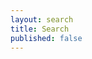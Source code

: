 ```yaml
---
layout: search
title: Search
published: false
---
```


<script src="https://www.gstatic.com/firebasejs/4.10.1/firebase.js"></script>
<script>
  // Initialize Firebase
  var config = {
    apiKey: "AIzaSyBFeEzLC7tH2fyEhSXEjA6LxEkfVlFtvXY",
    authDomain: "samplehub-25c4d.firebaseapp.com",
    databaseURL: "https://samplehub-25c4d.firebaseio.com",
    projectId: "samplehub-25c4d",
    storageBucket: "samplehub-25c4d.appspot.com",
    messagingSenderId: "529323641154"
  };
  firebase.initializeApp(config);
</script>

<link href="https://app.meenta.io/css/vendors.css" rel="stylesheet">
<link href="https://app.meenta.io/css/app.css" rel="stylesheet">
<script src="https://app.meenta.io/scripts/vendors.js"></script>
<script src="https://app.meenta.io/scripts/core.js"></script>
<script src="https://app.meenta.io/find/templates.js"></script>
<script src="https://app.meenta.io/find/app.js"></script>
<script src="https://app.meenta.io/scripts/modals.js"></script>

<div ui-view></div>

<br>
<br>

<script>
  angular.element(document).ready(function () {
    Keen.ready(function () {
      console.log('Bootstrapping Ng /w Keen');
      angular.bootstrap(document, ['app']);
    });
});
</script>
